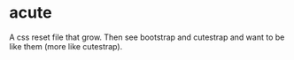 # acute
A css reset file that grow. Then see bootstrap and cutestrap and want to be like them (more like cutestrap).
